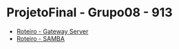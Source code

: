 # ProjetoFinal - Grupo08 - 913

- [Roteiro - Gateway Server](https://github.com/Ronaldo913/ProjetoFinal---Grupo08---913/blob/main/Gateway_Server)
- [Roteiro - SAMBA ](https://github.com/Ronaldo913/ProjetoFinal---Grupo08---913/blob/main/SAMBA)
